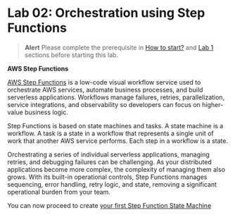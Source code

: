 # Lab 02: Orchestration using Step Functions

> **Alert**
> Please complete the prerequisite in [How to start?](/howtostart/awseevnt/s3-and-local-file.html) and [Lab 1](/lab1.html) sections before starting this lab.

**AWS Step Functions**

[AWS Step Functions](https://aws.amazon.com/step-functions/) is a low-code visual workflow service used to orchestrate AWS services, automate business processes, and build serverless applications. Workflows manage failures, retries, parallelization, service integrations, and observability so developers can focus on higher-value business logic.

Step Functions is based on state machines and tasks. A state machine is a workflow. A task is a state in a workflow that represents a single unit of work that another AWS service performs. Each step in a workflow is a state.

Orchestrating a series of individual serverless applications, managing retries, and debugging failures can be challenging. As your distributed applications become more complex, the complexity of managing them also grows. With its built-in operational controls, Step Functions manages sequencing, error handling, retry logic, and state, removing a significant operational burden from your team.

You can now proceed to create [your first Step Function State Machine](/Lab%2002%3A%20Orchestration%20using%20Step%20Functions/Create%20First%20Step%20Function/README.md)